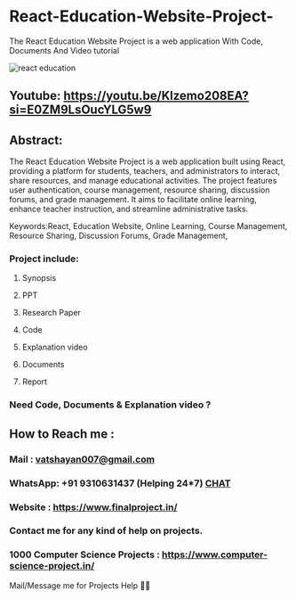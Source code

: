 # React-Education-Website-Project-
The React Education Website Project is a web application With Code, Documents And Video tutorial

![react education](https://github.com/user-attachments/assets/2fc37d24-9b5c-41b0-bef4-c60e70e9a34d)

## Youtube: https://youtu.be/Klzemo208EA?si=E0ZM9LsOucYLG5w9

## Abstract: 
The React Education Website Project is a web application built using React, providing a platform for students, teachers, and administrators to interact, share resources, and manage educational activities. The project features user authentication, course management, resource sharing, discussion forums, and grade management. It aims to facilitate online learning, enhance teacher instruction, and streamline administrative tasks.

Keywords:React, Education Website, Online Learning, Course Management, Resource Sharing, Discussion Forums, Grade Management,

### Project include: 

1. Synopsis

2. PPT

3. Research Paper


4. Code

5. Explanation video

6. Documents

7. Report


### Need Code, Documents & Explanation video ? 

## How to Reach me :

### Mail : vatshayan007@gmail.com 

### WhatsApp: +91 9310631437 (Helping 24*7) **[CHAT](https://wa.me/message/CHWN2AHCPMAZK1)** 

### Website : https://www.finalproject.in/

### Contact me for any kind of help on projects.
### 1000 Computer Science Projects : https://www.computer-science-project.in/


Mail/Message me for Projects Help 🙏🏻


